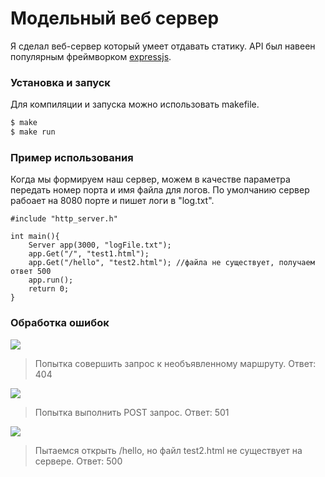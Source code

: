 # Модельный веб сервер

Я сделал веб-сервер который умеет отдавать статику.
API был навеен популярным фреймворком [expressjs](https://github.com/expressjs/express).
 
### Установка и запуск
Для компиляции и запуска можно использовать makefile.

```sh
$ make
$ make run
```

### Пример использования
Когда мы формируем наш сервер, можем в качестве параметра передать номер порта и имя файла для логов. По умолчанию сервер рабоает на 8080 порте и пишет логи в "log.txt".

```
#include "http_server.h"

int main(){
    Server app(3000, "logFile.txt");
    app.Get("/", "test1.html");
    app.Get("/hello", "test2.html"); //файла не существует, получаем ответ 500
    app.run();
    return 0;
}
```
### Обработка ошибок
![](https://i.ibb.co/kSKtC7R/2020-04-10-0-15-50.png)

> Попытка совершить запрос к необъявленному маршруту. Ответ: 404

![](https://i.ibb.co/MpgjvPH/2020-04-10-0-15-58.png)
> Попытка выполнить POST запрос. Ответ: 501

![](https://i.ibb.co/5sk5bNX/2020-04-11-20-38-52.png)
>Пытаемся открыть /hello, но файл test2.html не существует на сервере. Ответ: 500